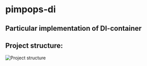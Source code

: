# pimpops-di
## Particular implementation of DI-container

## Project structure:
![Project structure](https://pimpops.mdmfd.com/images/pimpops-di-file-system.png)
